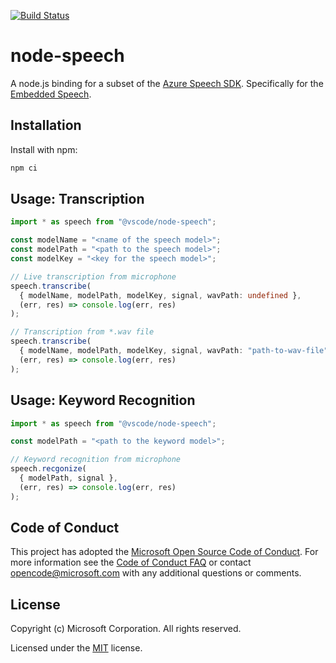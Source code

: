 [![Build Status](https://dev.azure.com/monacotools/Monaco/_apis/build/status%2Fnpm%2Fvscode%2Fmicrosoft.node-speech?repoName=microsoft%2Fnode-speech&branchName=main)](https://dev.azure.com/monacotools/Monaco/_build/latest?definitionId=529&repoName=microsoft%2Fnode-speech&branchName=main)

# node-speech

A node.js binding for a subset of the [Azure Speech SDK](https://learn.microsoft.com/en-us/azure/ai-services/speech-service/speech-sdk). Specifically for the [Embedded Speech](https://learn.microsoft.com/en-us/azure/ai-services/speech-service/embedded-speech).

## Installation

Install with npm:

```sh
npm ci
```

## Usage: Transcription

```ts
import * as speech from "@vscode/node-speech";

const modelName = "<name of the speech model>";
const modelPath = "<path to the speech model>";
const modelKey = "<key for the speech model>";

// Live transcription from microphone
speech.transcribe(
  { modelName, modelPath, modelKey, signal, wavPath: undefined },
  (err, res) => console.log(err, res)
);

// Transcription from *.wav file
speech.transcribe(
  { modelName, modelPath, modelKey, signal, wavPath: "path-to-wav-file" },
  (err, res) => console.log(err, res)
);
```

## Usage: Keyword Recognition

```ts
import * as speech from "@vscode/node-speech";

const modelPath = "<path to the keyword model>";

// Keyword recognition from microphone
speech.recgonize(
  { modelPath, signal },
  (err, res) => console.log(err, res)
);

```

## Code of Conduct

This project has adopted the [Microsoft Open Source Code of Conduct](https://opensource.microsoft.com/codeofconduct/). For more information see the [Code of Conduct FAQ](https://opensource.microsoft.com/codeofconduct/faq/) or contact [opencode@microsoft.com](mailto:opencode@microsoft.com) with any additional questions or comments.

## License

Copyright (c) Microsoft Corporation. All rights reserved.

Licensed under the [MIT](LICENSE.txt) license.

